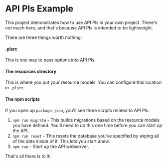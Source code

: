 # API Pls Example

This project demonstrates how to use API Pls in your own project. There's not
much here, and that's because API Pls is intended to be lightweight.

There are three things worth nothing:

#### .plsrc

This is one way to pass options into API Pls.

#### The resources directory

This is where you put your resource models. You can configure this location in
`.plsrc`.

#### The npm scripts

If you open up `package.json`, you'll see three scripts related to API Pls:

1. `npm run migrate` - This builds migrations based on the resource models you
  have defined. You'll need to do this one time before you can start up the API.
2. `npm run reset` - This resets the database you've specified by wiping all of
  the data inside of it. This lets you start anew.
3. `npm run` - Start up the API webserver.

That's all there is to it!
